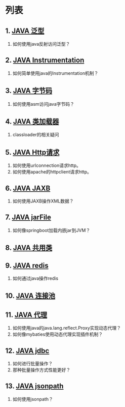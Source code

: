 # 列表

## 1. [JAVA 泛型](01-Generic)
1. 如何使用java反射访问泛型？

## 2. [JAVA Instrumentation](02-Instrumentation)
1. 如何简单使用java的Instrumentation机制？

## 3. [JAVA 字节码](03-Class-Byte-Operate)
1. 如何使用asm访问java字节码？

## 4. [JAVA 类加载器](04-Classloader)
1. classloader的相关疑问

## 5. [JAVA Http请求](05-HttpClient)
1. 如何使用urlconnection请求http。
2. 如何使用apache的httpclient请求http。

## 6. [JAVA JAXB](06-JAXB)
1. 如何使用JAXB操作XML数据？

## 7. [JAVA jarFile](07-JarFile)
1. 如何像springboot加载内嵌jar到JVM？

## 8. [JAVA 共用类](08-common-lang)

## 9. [JAVA redis](09-java-redis)
1. 如何通过java操作redis

## 10. [JAVA 连接池](10-connection-pool)

## 11. [JAVA 代理](10-proxy)
1. 如何使用java的java.lang.reflect.Proxy实现动态代理？
2. 如何像mybaties使用动态代理实现插件机制？

## 12. [JAVA jdbc](11-jdbc)
1. 如何进行批量操作？
2. 那种批量操作方式性能更好？

## 13. [JAVA jsonpath](11-jsonpath)
1. 如何使用jsonpath？